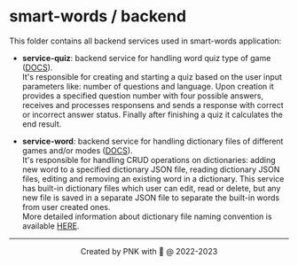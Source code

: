 # smart-words / backend

This folder contains all backend services used in smart-words application:

* **service-quiz**: backend service for handling word quiz type of game ([DOCS](./service-quiz/README.md)).<br>
It's responsible for creating and starting a quiz based on the user input parameters like: number of questions and language. 
Upon creation it provides a specified question number with four possible answers, receives and processes responsens and sends a response with correct or incorrect answer status. 
Finally after finishing a quiz it calculates the end result.

* **service-word**: backend service for handling dictionary files of different games and/or modes ([DOCS](./service-word/README.md)).<br>
It's responsible for handling CRUD operations on dictionaries: adding new word to a specified dictionary JSON file, reading dictionary JSON files, editing and removing an existing word in a dictionary.
This service has built-in dictionary files which user can edit, read or delete, but any new file is saved in a separate JSON file to separate the built-in words from user created ones.<br>
More detailed information about dictionary file naming convention is available [HERE](service-word/src/main/resources/README.md).

---
<p align="center">Created by PNK with 💚 @ 2022-2023</p>